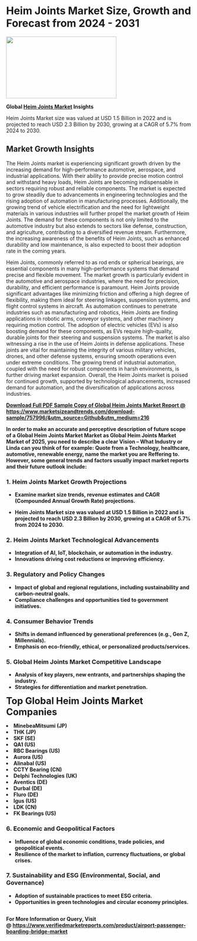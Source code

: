 <H1>Heim Joints Market Size, Growth and Forecast from 2024 - 2031</H1><img class="aligncenter size-medium wp-image-584254" src="https://thirdeyenews.in/wp-content/uploads/2024/09/Global-Market-Research-300x168.jpeg" alt="" width="300" height="168" /><p><strong>Global&nbsp;<a href="https://www.marketsizeandtrends.com/download-sample/757996/&amp;utm_source=Github&utm_medium=216">Heim Joints Market</a> Insights</strong></p><p>Heim Joints Market size was valued at USD 1.5 Billion in 2022 and is projected to reach USD 2.3 Billion by 2030, growing at a CAGR of 5.7% from 2024 to 2030.</p><p><h2>Market Growth Insights</h2> <p>The Heim Joints market is experiencing significant growth driven by the increasing demand for high-performance automotive, aerospace, and industrial applications. With their ability to provide precise motion control and withstand heavy loads, Heim Joints are becoming indispensable in sectors requiring robust and reliable components. The market is expected to grow steadily due to advancements in engineering technologies and the rising adoption of automation in manufacturing processes. Additionally, the growing trend of vehicle electrification and the need for lightweight materials in various industries will further propel the market growth of Heim Joints. The demand for these components is not only limited to the automotive industry but also extends to sectors like defense, construction, and agriculture, contributing to a diversified revenue stream. Furthermore, the increasing awareness of the benefits of Heim Joints, such as enhanced durability and low maintenance, is also expected to boost their adoption rate in the coming years.</p> <p><strong><a href="#"></a></strong></p> <p>Heim Joints, commonly referred to as rod ends or spherical bearings, are essential components in many high-performance systems that demand precise and flexible movement. The market growth is particularly evident in the automotive and aerospace industries, where the need for precision, durability, and efficient performance is paramount. Heim Joints provide significant advantages like minimizing friction and offering a high degree of flexibility, making them ideal for steering linkages, suspension systems, and flight control systems in aircraft. As automation continues to penetrate industries such as manufacturing and robotics, Heim Joints are finding applications in robotic arms, conveyor systems, and other machinery requiring motion control. The adoption of electric vehicles (EVs) is also boosting demand for these components, as EVs require high-quality, durable joints for their steering and suspension systems. The market is also witnessing a rise in the use of Heim Joints in defense applications. These joints are vital for maintaining the integrity of various military vehicles, drones, and other defense systems, ensuring smooth operations even under extreme conditions. The growing trend of industrial automation, coupled with the need for robust components in harsh environments, is further driving market expansion. Overall, the Heim Joints market is poised for continued growth, supported by technological advancements, increased demand for automation, and the diversification of applications across industries.</p> <p><strong><a href="#"></p><p><span class=""><strong>Download Full PDF Sample Copy of Global Heim Joints Market Report</strong> @ <a href="https://www.marketsizeandtrends.com/download-sample/757996/&amp;utm_source=Github&utm_medium=216" target="_blank">https://www.marketsizeandtrends.com/download-sample/757996/&amp;utm_source=Github&utm_medium=216</a></span></p><p>In order to make an accurate and perceptive description of future scope of a Global&nbsp;Heim Joints Market Market as Global&nbsp;Heim Joints Market Market of 2025, you need to describe a clear Vision &ndash; What Industry or Linda can you think of for example: Quote from a Technology, healthcare, automotive, renewable energy, name the market you are Reffering to. However, some general trends and factors usually impact market reports and their future outlook include:</p><h3>1.&nbsp;<strong>Heim Joints Market Growth Projections</strong></h3><ul><li>Examine market size trends, revenue estimates and CAGR (Compounded Annual Growth Rate) projections.</li><li><p>Heim Joints Market size was valued at USD 1.5 Billion in 2022 and is projected to reach USD 2.3 Billion by 2030, growing at a CAGR of 5.7% from 2024 to 2030.</p></li></ul><h3>2.&nbsp;<strong>Heim Joints Market Technological Advancements</strong></h3><ul><li>Integration of AI, IoT, blockchain, or automation in the industry.</li><li>Innovations driving cost reductions or improving efficiency.</li></ul><h3>3.&nbsp;<strong>Regulatory and Policy Changes</strong></h3><ul><li>Impact of global and regional regulations, including sustainability and carbon-neutral goals.</li><li>Compliance challenges and opportunities tied to government initiatives.</li></ul><h3>4.&nbsp;<strong>Consumer Behavior Trends</strong></h3><ul><li>Shifts in demand influenced by generational preferences (e.g., Gen Z, Millennials).</li><li>Emphasis on eco-friendly, ethical, or personalized products/services.</li></ul><h3>5.&nbsp;<strong>Global Heim Joints Market Competitive Landscape</strong></h3><ul><li>Analysis of key players, new entrants, and partnerships shaping the industry.</li><li>Strategies for differentiation and market penetration.</li></ul><p data-pm-slice="1 1 []"><span style="color: inherit; font-family: inherit; font-size: 25px;">Top Global Heim Joints Market Companies</span></p><div class="" data-test-id=""><p><li>MinebeaMitsumi (JP)</li><li> THK (JP)</li><li> SKF (SE)</li><li> QA1 (US)</li><li> RBC Bearings (US)</li><li> Aurora (US)</li><li> Alinabal (US)</li><li> CCTY Bearing (CN)</li><li> Delphi Technologies (UK)</li><li> Aventics (DE)</li><li> Durbal (DE)</li><li> Fluro (DE)</li><li> Igus (US)</li><li> LDK (CN)</li><li> FK Bearings (US)</li></p></div><h3>6.&nbsp;<strong>Economic and Geopolitical Factors</strong></h3><ul><li>Influence of global economic conditions, trade policies, and geopolitical events.</li><li>Resilience of the market to inflation, currency fluctuations, or global crises.</li></ul><h3>7.&nbsp;<strong>Sustainability and ESG (Environmental, Social, and Governance)</strong></h3><ul><li>Adoption of sustainable practices to meet ESG criteria.</li><li>Opportunities in green technologies and circular economy principles.</li></ul><h2><strong style="font-size: 14px;">For More Information or Query, Visit @&nbsp;</strong><a style="background-color: #ffffff; font-size: 14px;" href="https://www.marketsizeandtrends.com/report/heim-joints-market/" target="_blank">https://www.verifiedmarketreports.com/product/airport-passenger-boarding-bridge-market</a></h2>
